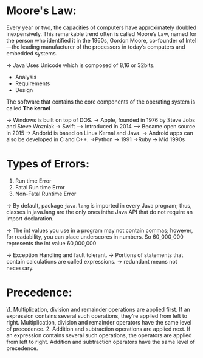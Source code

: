 # Moore's Law:
Every year or two, the capacities of computers have
approximately doubled inexpensively. This remarkable trend
often is called Moore’s Law, named for the person who
identified it in the 1960s, Gordon Moore, co-founder of Intel
—the leading manufacturer of the processors in today’s
computers and embedded systems.

-> Java Uses Unicode which is composed of 8,16 or 32bits.

* Analysis
* Requirements
* Design

The software that contains the core components of the operating system is called **The kernel**

-> Windows is built on top of DOS.
-> Apple, founded in 1976 by Steve Jobs and Steve Wozniak
-> Swift --> Introduced in 2014 --> Became open source in 2015
-> Andorid is based on Linux Kernal and Java.
-> Android apps can also be developed in C and C++.
->Python -> 1991
->Ruby -> Mid 1990s

# Types of Errors:
1. Run time Error
2. Fatal Run time Error
3. Non-Fatal Runtime Error

-> By default, package `java.lang`  is imported in every Java program; thus, classes in java.lang are the only ones inthe Java API that do not require an import declaration.

-> The int values you use in a program may not contain commas; however, for
readability, you can place underscores in numbers. So 60_000_000 represents the int value 60,000,000

-> Exception Handling and fault tolerant.
-> Portions of statements that contain calculations are called expressions.
-> redundant means not necessary.

# Precedence:
\1. Multiplication, division and remainder operations are applied first. If an
expression contains several such operations, they’re applied from left to
right. Multiplication, division and remainder operators have the same level
of precedence.
2. Addition and subtraction operations are applied next. If an expression
contains several such operations, the operators are applied from left to
right. Addition and subtraction operators have the same level of
precedence.